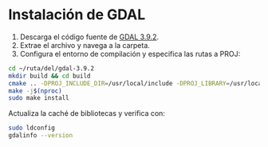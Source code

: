 # Instalación de GDAL

1. Descarga el código fuente de [GDAL 3.9.2](https://gdal.org/en/latest/download.html#current-release).
2. Extrae el archivo y navega a la carpeta.
3. Configura el entorno de compilación y especifica las rutas a PROJ:

```bash
cd ~/ruta/del/gdal-3.9.2
mkdir build && cd build
cmake .. -DPROJ_INCLUDE_DIR=/usr/local/include -DPROJ_LIBRARY=/usr/local/lib/libproj.so -DPROJ_DATA=/usr/local/share/proj
make -j$(nproc)
sudo make install
```

Actualiza la caché de bibliotecas y verifica con:

```bash
sudo ldconfig
gdalinfo --version
```
